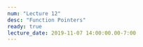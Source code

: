 ```yaml
---
num: "Lecture 12"
desc: "Function Pointers"
ready: true
lecture_date: 2019-11-07 14:00:00.00-7:00
---
```

